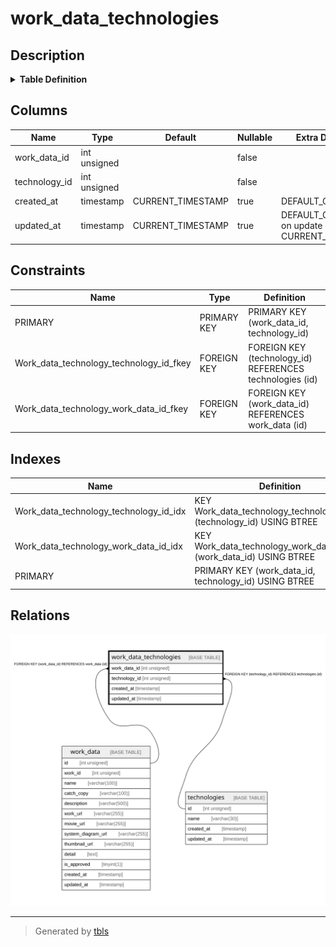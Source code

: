 # work_data_technologies

## Description

<details>
<summary><strong>Table Definition</strong></summary>

```sql
CREATE TABLE `work_data_technologies` (
  `work_data_id` int unsigned NOT NULL,
  `technology_id` int unsigned NOT NULL,
  `created_at` timestamp NULL DEFAULT CURRENT_TIMESTAMP,
  `updated_at` timestamp NULL DEFAULT CURRENT_TIMESTAMP ON UPDATE CURRENT_TIMESTAMP,
  PRIMARY KEY (`work_data_id`,`technology_id`),
  KEY `Work_data_technology_technology_id_idx` (`technology_id`),
  KEY `Work_data_technology_work_data_id_idx` (`work_data_id`),
  CONSTRAINT `Work_data_technology_technology_id_fkey` FOREIGN KEY (`technology_id`) REFERENCES `technologies` (`id`) ON DELETE RESTRICT ON UPDATE CASCADE,
  CONSTRAINT `Work_data_technology_work_data_id_fkey` FOREIGN KEY (`work_data_id`) REFERENCES `work_data` (`id`) ON DELETE RESTRICT ON UPDATE CASCADE
) ENGINE=InnoDB DEFAULT CHARSET=utf8mb4 COLLATE=utf8mb4_general_ci
```

</details>

## Columns

| Name | Type | Default | Nullable | Extra Definition | Children | Parents | Comment |
| ---- | ---- | ------- | -------- | ---------------- | -------- | ------- | ------- |
| work_data_id | int unsigned |  | false |  |  | [work_data](work_data.md) |  |
| technology_id | int unsigned |  | false |  |  | [technologies](technologies.md) |  |
| created_at | timestamp | CURRENT_TIMESTAMP | true | DEFAULT_GENERATED |  |  |  |
| updated_at | timestamp | CURRENT_TIMESTAMP | true | DEFAULT_GENERATED on update CURRENT_TIMESTAMP |  |  |  |

## Constraints

| Name | Type | Definition |
| ---- | ---- | ---------- |
| PRIMARY | PRIMARY KEY | PRIMARY KEY (work_data_id, technology_id) |
| Work_data_technology_technology_id_fkey | FOREIGN KEY | FOREIGN KEY (technology_id) REFERENCES technologies (id) |
| Work_data_technology_work_data_id_fkey | FOREIGN KEY | FOREIGN KEY (work_data_id) REFERENCES work_data (id) |

## Indexes

| Name | Definition |
| ---- | ---------- |
| Work_data_technology_technology_id_idx | KEY Work_data_technology_technology_id_idx (technology_id) USING BTREE |
| Work_data_technology_work_data_id_idx | KEY Work_data_technology_work_data_id_idx (work_data_id) USING BTREE |
| PRIMARY | PRIMARY KEY (work_data_id, technology_id) USING BTREE |

## Relations

![er](work_data_technologies.svg)

---

> Generated by [tbls](https://github.com/k1LoW/tbls)
